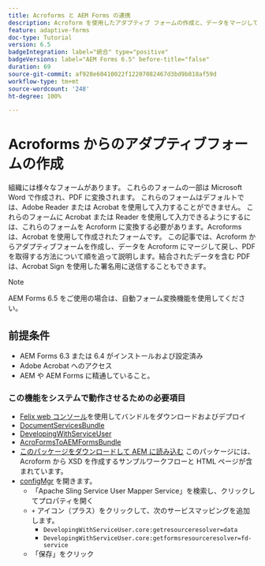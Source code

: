 ```yaml
---
title: Acroforms と AEM Forms の連携
description: Acroform を使用したアダプティブ フォームの作成と、データをマージして PDF の取得に関して、順を追って説明するチュートリアル。データを結合した PDF は、Acrobat Sign を使用した署名用に送信することができます。
feature: adaptive-forms
doc-type: Tutorial
version: 6.5
badgeIntegration: label="統合" type="positive"
badgeVersions: label="AEM Forms 6.5" before-title="false"
duration: 69
source-git-commit: af928e60410022f12207082467d3bd9b818af59d
workflow-type: tm+mt
source-wordcount: '248'
ht-degree: 100%

---
```



# Acroforms からのアダプティブフォームの作成

組織には様々なフォームがあります。 これらのフォームの一部は Microsoft Word で作成され、PDF に変換されます。 これらのフォームはデフォルトでは、Adobe Reader または Acrobat を使用して入力することができません。 これらのフォームに Acrobat または Reader を使用して入力できるようにするには、これらのフォームを Acroform に変換する必要があります。Acroforms は、Acrobat を使用して作成されたフォームです。 この記事では、Acroform からアダプティブフォームを作成し、データを Acroform にマージして戻し、PDF を取得する方法について順を追って説明します。結合されたデータを含む PDF は、Acrobat Sign を使用した署名用に送信することもできます。

>[!NOTE]
>
>AEM Forms 6.5 をご使用の場合は、自動フォーム変換機能を使用してください。

## 前提条件

* AEM Forms 6.3 または 6.4 がインストールおよび設定済み
* Adobe Acrobat へのアクセス
* AEM や AEM Forms に精通していること。

### この機能をシステムで動作させるための必要項目

* [Felix web コンソール](http://localhost:4502/system/console/bundles)を使用してバンドルをダウンロードおよびデプロイ
* [DocumentServicesBundle](/help/forms/assets/common-osgi-bundles/AEMFormsDocumentServices.core-1.0-SNAPSHOT.jar)
* [DevelopingWithServiceUser](/help/forms/assets/common-osgi-bundles/DevelopingWithServiceUser.jar)
* [AcroFormsToAEMFormsBundle](https://forms.enablementadobe.com/content/DemoServerBundles/AcroFormToAEMForm.core-1.0-SNAPSHOT.jar)
* [このパッケージをダウンロードして AEM に読み込む](assets/acro-form-aem-form.zip) このパッケージには、Acroform から XSD を作成するサンプルワークフローと HTML ページが含まれています。
* [configMgr](http://localhost:4502/system/console/configMgr) を開きます。
   * 「Apache Sling Service User Mapper Service」を検索し、クリックしてプロパティを開く
   * `+` アイコン（プラス）をクリックして、次のサービスマッピングを追加します。
      * `DevelopingWithServiceUser.core:getresourceresolver=data`
      * `DevelopingWithServiceUser.core:getformsresourceresolver=fd-service`
   * 「保存」をクリック
